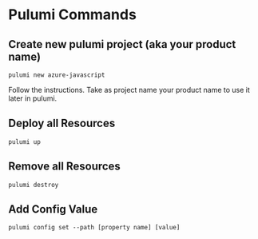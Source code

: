 # Pulumi Commands

## Create new pulumi project (aka your product name)
`pulumi new azure-javascript`

Follow the instructions. Take as project name your product name to use it later in pulumi.

## Deploy all Resources
`pulumi up`

## Remove all Resources
`pulumi destroy`

## Add Config Value
`pulumi config set --path [property name] [value]`